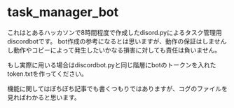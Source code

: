 # task_manager_bot

これはとあるハッカソンで8時間程度で作成したdisord.pyによるタスク管理用discordbotです。
bot作成の参考になるとは思いますが、動作の保証はしませんし動作やコピーによって発生したいかなる損害に対しても責任は負いません。

もし実際に用いる場合はdiscordbot.pyと同じ階層にbotのトークンを入れたtoken.txtを作ってください。

機能に関してはぼちぼち記事でも書くつもりではありますが、コグのファイルを見ればわかると思います。
